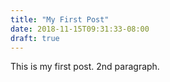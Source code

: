 ```yaml
---
title: "My First Post"
date: 2018-11-15T09:31:33-08:00
draft: true
---
```


This is my first post.
2nd paragraph.

